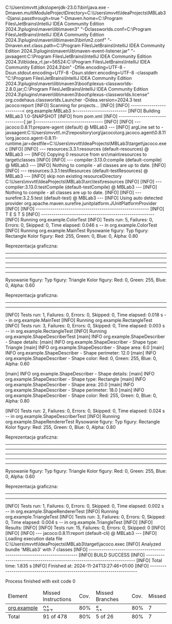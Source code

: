 C:\Users\mvvtt\.jdks\openjdk-23.0.1\bin\java.exe -Dmaven.multiModuleProjectDirectory=C:\Users\mvvtt\IdeaProjects\MBLab3 -Djansi.passthrough=true "-Dmaven.home=C:\Program Files\JetBrains\IntelliJ IDEA Community Edition 2024.3\plugins\maven\lib\maven3" "-Dclassworlds.conf=C:\Program Files\JetBrains\IntelliJ IDEA Community Edition 2024.3\plugins\maven\lib\maven3\bin\m2.conf" "-Dmaven.ext.class.path=C:\Program Files\JetBrains\IntelliJ IDEA Community Edition 2024.3\plugins\maven\lib\maven-event-listener.jar" "-javaagent:C:\Program Files\JetBrains\IntelliJ IDEA Community Edition 2024.3\lib\idea_rt.jar=56524:C:\Program Files\JetBrains\IntelliJ IDEA Community Edition 2024.3\bin" -Dfile.encoding=UTF-8 -Dsun.stdout.encoding=UTF-8 -Dsun.stderr.encoding=UTF-8 -classpath "C:\Program Files\JetBrains\IntelliJ IDEA Community Edition 2024.3\plugins\maven\lib\maven3\boot\plexus-classworlds-2.8.0.jar;C:\Program Files\JetBrains\IntelliJ IDEA Community Edition 2024.3\plugins\maven\lib\maven3\boot\plexus-classworlds.license" org.codehaus.classworlds.Launcher -Didea.version=2024.3 test jacoco:report
[INFO] Scanning for projects...
[INFO]
[INFO] -------------------------< org.example:MBLab3 >-------------------------
[INFO] Building MBLab3 1.0-SNAPSHOT
[INFO]   from pom.xml
[INFO] --------------------------------[ jar ]---------------------------------
[INFO]
[INFO] --- jacoco:0.8.11:prepare-agent (default) @ MBLab3 ---
[INFO] argLine set to -javaagent:C:\\Users\\mvvtt\\.m2\\repository\\org\\jacoco\\org.jacoco.agent\\0.8.11\\org.jacoco.agent-0.8.11-runtime.jar=destfile=C:\\Users\\mvvtt\\IdeaProjects\\MBLab3\\target\\jacoco.exec
[INFO]
[INFO] --- resources:3.3.1:resources (default-resources) @ MBLab3 ---
[INFO] Copying 0 resource from src\main\resources to target\classes
[INFO]
[INFO] --- compiler:3.13.0:compile (default-compile) @ MBLab3 ---
[INFO] Nothing to compile - all classes are up to date.
[INFO]
[INFO] --- resources:3.3.1:testResources (default-testResources) @ MBLab3 ---
[INFO] skip non existing resourceDirectory C:\Users\mvvtt\IdeaProjects\MBLab3\src\test\resources
[INFO]
[INFO] --- compiler:3.13.0:testCompile (default-testCompile) @ MBLab3 ---
[INFO] Nothing to compile - all classes are up to date.
[INFO]
[INFO] --- surefire:3.2.5:test (default-test) @ MBLab3 ---
[INFO] Using auto detected provider org.apache.maven.surefire.junitplatform.JUnitPlatformProvider
[INFO]
[INFO] -------------------------------------------------------
[INFO]  T E S T S
[INFO] -------------------------------------------------------
[INFO] Running org.example.ColorTest
[INFO] Tests run: 5, Failures: 0, Errors: 0, Skipped: 0, Time elapsed: 0.046 s -- in org.example.ColorTest
[INFO] Running org.example.MainTest
Rysowanie figury:
Typ figury: Rectangle
Kolor figury: Red: 255, Green: 0, Blue: 0, Alpha: 0.80

Reprezentacja graficzna:
* * * * 
* * * * 
* * * * 
* * * * 
* * * * 


Rysowanie figury:
Typ figury: Triangle
Kolor figury: Red: 0, Green: 255, Blue: 0, Alpha: 0.60

Reprezentacja graficzna:
 * * * 
* * * * * 


[INFO] Tests run: 1, Failures: 0, Errors: 0, Skipped: 0, Time elapsed: 0.018 s -- in org.example.MainTest
[INFO] Running org.example.RectangleTest
[INFO] Tests run: 3, Failures: 0, Errors: 0, Skipped: 0, Time elapsed: 0.003 s -- in org.example.RectangleTest
[INFO] Running org.example.ShapeDescriberTest
[main] INFO org.example.ShapeDescriber - Shape details:
[main] INFO org.example.ShapeDescriber - Shape type: Triangle
[main] INFO org.example.ShapeDescriber - Shape area: 6.0
[main] INFO org.example.ShapeDescriber - Shape perimeter: 12.0
[main] INFO org.example.ShapeDescriber - Shape color: Red: 0, Green: 255, Blue: 0, Alpha: 0.60

[main] INFO org.example.ShapeDescriber - Shape details:
[main] INFO org.example.ShapeDescriber - Shape type: Rectangle
[main] INFO org.example.ShapeDescriber - Shape area: 20.0
[main] INFO org.example.ShapeDescriber - Shape perimeter: 18.0
[main] INFO org.example.ShapeDescriber - Shape color: Red: 255, Green: 0, Blue: 0, Alpha: 0.80

[INFO] Tests run: 2, Failures: 0, Errors: 0, Skipped: 0, Time elapsed: 0.024 s -- in org.example.ShapeDescriberTest
[INFO] Running org.example.ShapeRendererTest
Rysowanie figury:
Typ figury: Rectangle
Kolor figury: Red: 255, Green: 0, Blue: 0, Alpha: 0.80

Reprezentacja graficzna:
* * * * 
* * * * 
* * * * 
* * * * 
* * * * 


Rysowanie figury:
Typ figury: Triangle
Kolor figury: Red: 0, Green: 255, Blue: 0, Alpha: 0.60

Reprezentacja graficzna:
 * * * 
* * * * * 


[INFO] Tests run: 1, Failures: 0, Errors: 0, Skipped: 0, Time elapsed: 0.002 s -- in org.example.ShapeRendererTest
[INFO] Running org.example.TriangleTest
[INFO] Tests run: 3, Failures: 0, Errors: 0, Skipped: 0, Time elapsed: 0.004 s -- in org.example.TriangleTest
[INFO]
[INFO] Results:
[INFO]
[INFO] Tests run: 15, Failures: 0, Errors: 0, Skipped: 0
[INFO]
[INFO]
[INFO] --- jacoco:0.8.11:report (default-cli) @ MBLab3 ---
[INFO] Loading execution data file C:\Users\mvvtt\IdeaProjects\MBLab3\target\jacoco.exec
[INFO] Analyzed bundle 'MBLab3' with 7 classes
[INFO] ------------------------------------------------------------------------
[INFO] BUILD SUCCESS
[INFO] ------------------------------------------------------------------------
[INFO] Total time:  1.835 s
[INFO] Finished at: 2024-11-24T13:27:46+01:00
[INFO] ------------------------------------------------------------------------

Process finished with exit code 0

<table class="coverage" cellspacing="0" id="coveragetable">
  <thead>
    <tr>
      <td class="sortable" id="a" onclick="toggleSort(this)">Element</td>
      <td class="down sortable bar" id="b" onclick="toggleSort(this)">Missed Instructions</td>
      <td class="sortable ctr2" id="c" onclick="toggleSort(this)">Cov.</td>
      <td class="sortable bar" id="d" onclick="toggleSort(this)">Missed Branches</td>
      <td class="sortable ctr2" id="e" onclick="toggleSort(this)">Cov.</td>
      <td class="sortable ctr1" id="f" onclick="toggleSort(this)">Missed</td>
      <td class="sortable ctr2" id="g" onclick="toggleSort(this)">Cxty</td>
      <td class="sortable ctr1" id="h" onclick="toggleSort(this)">Missed</td>
      <td class="sortable ctr2" id="i" onclick="toggleSort(this)">Lines</td>
      <td class="sortable ctr1" id="j" onclick="toggleSort(this)">Missed</td>
      <td class="sortable ctr2" id="k" onclick="toggleSort(this)">Methods</td>
      <td class="sortable ctr1" id="l" onclick="toggleSort(this)">Missed</td>
      <td class="sortable ctr2" id="m" onclick="toggleSort(this)">Classes</td>
    </tr>
  </thead>
  <tfoot>
    <tr>
      <td>Total</td>
      <td class="bar">91 of 478</td>
      <td class="ctr2">80%</td>
      <td class="bar">5 of 26</td>
      <td class="ctr2">80%</td>
      <td class="ctr1">7</td>
      <td class="ctr2">36</td>
      <td class="ctr1">19</td>
      <td class="ctr2">93</td>
      <td class="ctr1">2</td>
      <td class="ctr2">23</td>
      <td class="ctr1">1</td>
      <td class="ctr2">7</td>
    </tr>
  </tfoot>
  <tbody>
    <tr>
      <td id="a0"><a href="org.example/index.html" class="el_package">org.example</a></td>
      <td class="bar" id="b0">
        <img src="" width="22" height="10" title="91" alt="91">
        <img src="" width="97" height="10" title="387" alt="387">
      </td>
      <td class="ctr2" id="c0">80%</td>
      <td class="bar" id="d0">
        <img src="" width="23" height="10" title="5" alt="5">
        <img src="" width="96" height="10" title="21" alt="21">
      </td>
      <td class="ctr2" id="e0">80%</td>
      <td class="ctr1" id="f0">7</td>
      <td class="ctr2" id="g0">36</td>
      <td class="ctr1" id="h0">19</td>
      <td class="ctr2" id="i0">93</td>
      <td class="ctr1" id="j0">2</td>
      <td class="ctr2" id="k0">23</td>
      <td class="ctr1" id="l0">1</td>
      <td class="ctr2" id="m0">7</td>
    </tr>
  </tbody>
</table>
